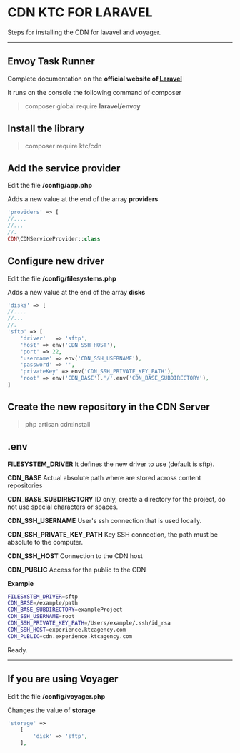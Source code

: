 CDN KTC FOR LARAVEL
===================


Steps for installing the CDN for lavavel and voyager.

----------

Envoy Task Runner
-------------
Complete documentation on the **official website of  [Laravel][001]**

 [001]: https://laravel.com/docs/5.5/envoy


It runs on the console the following command of composer
> composer global require **laravel/envoy**



Install the library 
-------------

> composer require ktc/cdn

Add the service provider
-------------

Edit the file **/config/app.php** 

Adds a new value at the end of the array **providers**

```php
'providers' => [
//....
//...
//.
CDN\CDNServiceProvider::class
```

Configure new driver
-------------

Edit the file **/config/filesystems.php** 

Adds a new value at the end of the array **disks**

```php
'disks' => [
//....
//...
//.
'sftp' => [
	'driver'   => 'sftp',
	'host' => env('CDN_SSH_HOST'),
	'port' => 22,
	'username' => env('CDN_SSH_USERNAME'),
	'password' => '',
	'privateKey' => env('CDN_SSH_PRIVATE_KEY_PATH'),
	'root' => env('CDN_BASE').'/'.env('CDN_BASE_SUBDIRECTORY'),
]
```

Create the new repository in the CDN Server
-------------

> php artisan cdn:install

.env
-------------

**FILESYSTEM_DRIVER**
It defines the new driver to use (default is sftp).

**CDN_BASE**
Actual absolute path where are stored across content repositories

**CDN_BASE_SUBDIRECTORY**
ID only, create a directory for the project, do not use special characters or spaces.

**CDN_SSH_USERNAME**
User's ssh connection that is used locally.

**CDN_SSH_PRIVATE_KEY_PATH**
Key SSH connection, the path must be absolute to the computer.

**CDN_SSH_HOST**
Connection to the CDN host

**CDN_PUBLIC**
Access for the public to the CDN

**Example**

```bash
FILESYSTEM_DRIVER=sftp
CDN_BASE=/example/path
CDN_BASE_SUBDIRECTORY=exampleProject
CDN_SSH_USERNAME=root
CDN_SSH_PRIVATE_KEY_PATH=/Users/example/.ssh/id_rsa
CDN_SSH_HOST=experience.ktcagency.com
CDN_PUBLIC=cdn.experience.ktcagency.com
```


Ready.

----


If you are using Voyager
-------------

Edit the file **/config/voyager.php** 

Changes the value of **storage** 

```php
'storage' => 
	[
		'disk' => 'sftp',
	],
```